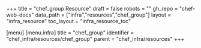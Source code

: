 +++
title = "chef_group Resource"
draft = false
robots = ""
gh_repo = "chef-web-docs"
data_path = ["infra","resources","chef_group"]
layout = "infra_resource"
toc_layout = "infra_resource_toc"

[menu]
  [menu.infra]
    title = "chef_group"
    identifier = "chef_infra/resources/chef_group"
    parent = "chef_infra/resources"
+++

<!-- The contents of this page are automatically generated from the chef_group.yaml file in the data directory. -->
<!-- To suggest a change, edit the https://github.com/chef/chef/blob/main/lib/chef/resource/chef_group.rb file
      and submit a pull request to the https://github.com/chef/chef repository. -->

